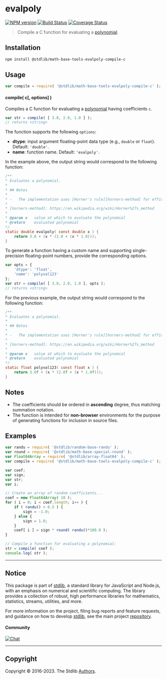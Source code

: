 <!--

@license Apache-2.0

Copyright (c) 2022 The Stdlib Authors.

Licensed under the Apache License, Version 2.0 (the "License");
you may not use this file except in compliance with the License.
You may obtain a copy of the License at

   http://www.apache.org/licenses/LICENSE-2.0

Unless required by applicable law or agreed to in writing, software
distributed under the License is distributed on an "AS IS" BASIS,
WITHOUT WARRANTIES OR CONDITIONS OF ANY KIND, either express or implied.
See the License for the specific language governing permissions and
limitations under the License.

-->

# evalpoly

[![NPM version][npm-image]][npm-url] [![Build Status][test-image]][test-url] [![Coverage Status][coverage-image]][coverage-url] <!-- [![dependencies][dependencies-image]][dependencies-url] -->

> Compile a C function for evaluating a [polynomial][@stdlib/math/base/tools/evalpoly].

<section class="intro">

</section>

<!-- /.intro -->

<section class="installation">

## Installation

```bash
npm install @stdlib/math-base-tools-evalpoly-compile-c
```

</section>

<section class="usage">

## Usage

```javascript
var compile = require( '@stdlib/math-base-tools-evalpoly-compile-c' );
```

#### compile( c\[, options] )

Compiles a C function for evaluating a [polynomial][@stdlib/math/base/tools/evalpoly] having coefficients `c`.

```javascript
var str = compile( [ 3.0, 2.0, 1.0 ] );
// returns <string>
```

The function supports the following `options`:

-   **dtype**: input argument floating-point data type (e.g., `double` or `float`). Default: `'double'`.
-   **name**: function name. Default: `'evalpoly'`.

In the example above, the output string would correspond to the following function:

```c
/**
* Evaluates a polynomial.
*
* ## Notes
*
* -   The implementation uses [Horner's rule][horners-method] for efficient computation.
*
* [horners-method]: https://en.wikipedia.org/wiki/Horner%27s_method
*
* @param x   value at which to evaluate the polynomial
* @return    evaluated polynomial
*/
static double evalpoly( const double x ) {
    return 3.0 + (x * (2.0 + (x * 1.0)));
}
```

To generate a function having a custom name and supporting single-precision floating-point numbers, provide the corresponding options.

```javascript
var opts = {
    'dtype': 'float',
    'name': 'polyval123'
};
var str = compile( [ 3.0, 2.0, 1.0 ], opts );
// returns <string>
```

For the previous example, the output string would correspond to the following function:

```c
/**
* Evaluates a polynomial.
*
* ## Notes
*
* -   The implementation uses [Horner's rule][horners-method] for efficient computation.
*
* [horners-method]: https://en.wikipedia.org/wiki/Horner%27s_method
*
* @param x   value at which to evaluate the polynomial
* @return    evaluated polynomial
*/
static float polyval123( const float x ) {
    return 3.0f + (x * (2.0f + (x * 1.0f)));
}
```

</section>

<!-- /.usage -->

<section class="notes">

## Notes

-   The coefficients should be ordered in **ascending** degree, thus matching summation notation.
-   The function is intended for **non-browser** environments for the purpose of generating functions for inclusion in source files.

</section>

<!-- /.notes -->

<section class="examples">

## Examples

<!-- eslint no-undef: "error" -->

```javascript
var randu = require( '@stdlib/random-base-randu' );
var round = require( '@stdlib/math-base-special-round' );
var Float64Array = require( '@stdlib/array-float64' );
var compile = require( '@stdlib/math-base-tools-evalpoly-compile-c' );

var coef;
var sign;
var str;
var i;

// Create an array of random coefficients...
coef = new Float64Array( 10 );
for ( i = 0; i < coef.length; i++ ) {
    if ( randu() < 0.5 ) {
        sign = -1.0;
    } else {
        sign = 1.0;
    }
    coef[ i ] = sign * round( randu()*100.0 );
}

// Compile a function for evaluating a polynomial:
str = compile( coef );
console.log( str );
```

</section>

<!-- /.examples -->

<!-- Section for related `stdlib` packages. Do not manually edit this section, as it is automatically populated. -->

<section class="related">

</section>

<!-- /.related -->

<!-- Section for all links. Make sure to keep an empty line after the `section` element and another before the `/section` close. -->


<section class="main-repo" >

* * *

## Notice

This package is part of [stdlib][stdlib], a standard library for JavaScript and Node.js, with an emphasis on numerical and scientific computing. The library provides a collection of robust, high performance libraries for mathematics, statistics, streams, utilities, and more.

For more information on the project, filing bug reports and feature requests, and guidance on how to develop [stdlib][stdlib], see the main project [repository][stdlib].

#### Community

[![Chat][chat-image]][chat-url]

---

## Copyright

Copyright &copy; 2016-2023. The Stdlib [Authors][stdlib-authors].

</section>

<!-- /.stdlib -->

<!-- Section for all links. Make sure to keep an empty line after the `section` element and another before the `/section` close. -->

<section class="links">

[npm-image]: http://img.shields.io/npm/v/@stdlib/math-base-tools-evalpoly-compile-c.svg
[npm-url]: https://npmjs.org/package/@stdlib/math-base-tools-evalpoly-compile-c

[test-image]: https://github.com/stdlib-js/math-base-tools-evalpoly-compile-c/actions/workflows/test.yml/badge.svg?branch=main
[test-url]: https://github.com/stdlib-js/math-base-tools-evalpoly-compile-c/actions/workflows/test.yml?query=branch:main

[coverage-image]: https://img.shields.io/codecov/c/github/stdlib-js/math-base-tools-evalpoly-compile-c/main.svg
[coverage-url]: https://codecov.io/github/stdlib-js/math-base-tools-evalpoly-compile-c?branch=main

<!--

[dependencies-image]: https://img.shields.io/david/stdlib-js/math-base-tools-evalpoly-compile-c.svg
[dependencies-url]: https://david-dm.org/stdlib-js/math-base-tools-evalpoly-compile-c/main

-->

[chat-image]: https://img.shields.io/gitter/room/stdlib-js/stdlib.svg
[chat-url]: https://gitter.im/stdlib-js/stdlib/

[stdlib]: https://github.com/stdlib-js/stdlib

[stdlib-authors]: https://github.com/stdlib-js/stdlib/graphs/contributors

[@stdlib/math/base/tools/evalpoly]: https://github.com/stdlib-js/math-base-tools-evalpoly

</section>

<!-- /.links -->
